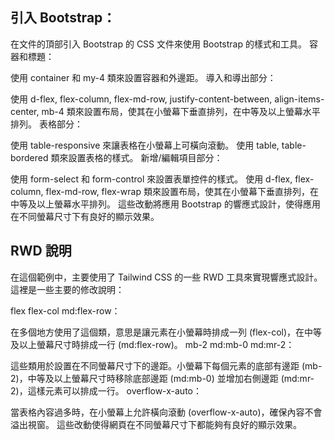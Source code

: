 ## 引入 Bootstrap：

在文件的頂部引入 Bootstrap 的 CSS 文件來使用 Bootstrap 的樣式和工具。
容器和標題：

使用 container 和 my-4 類來設置容器和外邊距。
導入和導出部分：

使用 d-flex, flex-column, flex-md-row, justify-content-between, align-items-center, mb-4 類來設置布局，使其在小螢幕下垂直排列，在中等及以上螢幕水平排列。
表格部分：

使用 table-responsive 來讓表格在小螢幕上可橫向滾動。
使用 table, table-bordered 類來設置表格的樣式。
新增/編輯項目部分：

使用 form-select 和 form-control 來設置表單控件的樣式。
使用 d-flex, flex-column, flex-md-row, flex-wrap 類來設置布局，使其在小螢幕下垂直排列，在中等及以上螢幕水平排列。
這些改動將應用 Bootstrap 的響應式設計，使得應用在不同螢幕尺寸下有良好的顯示效果。

## RWD 說明
在這個範例中，主要使用了 Tailwind CSS 的一些 RWD 工具來實現響應式設計。這裡是一些主要的修改說明：

flex flex-col md:flex-row：

在多個地方使用了這個類，意思是讓元素在小螢幕時排成一列 (flex-col)，在中等及以上螢幕尺寸時排成一行 (md:flex-row)。
mb-2 md:mb-0 md:mr-2：

這些類用於設置在不同螢幕尺寸下的邊距。小螢幕下每個元素的底部有邊距 (mb-2)，中等及以上螢幕尺寸時移除底部邊距 (md:mb-0) 並增加右側邊距 (md:mr-2)，這樣元素可以排成一行。
overflow-x-auto：

當表格內容過多時，在小螢幕上允許橫向滾動 (overflow-x-auto)，確保內容不會溢出視窗。
這些改動使得網頁在不同螢幕尺寸下都能夠有良好的顯示效果。